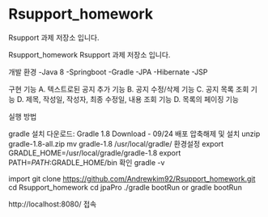 # Rsupport_homework
Rsupport 과제 저장소 입니다.

Rsupport_homework
Rsupport 과제 저장소 입니다.

개발 환경 -Java 8 
-Springboot 
-Gradle 
-JPA 
-Hibernate 
-JSP 

구현 기능 A. 텍스트로된 공지 추가 기능 
B. 공지 수정/삭제 기능 
C. 공지 목록 조회 기능 
D. 제목, 작성일, 작성자, 최종 수정일, 내용 조회 기능 
D. 목록의 페이징 기능 

실행 방법

gradle 설치 다운로드: Gradle 1.8 Download - 09/24 배포 
압축해제 및 설치 
unzip gradle-1.8-all.zip 
mv gradle-1.8 /usr/local/gradle/ 
환경설정 
export GRADLE_HOME=/usr/local/gradle/gradle-1.8 
export PATH=$PATH:$GRADLE_HOME/bin 
확인 
gradle -v 

import git clone https://github.com/Andrewkim92/Rsupport_homework.git 
cd Rsupport_homework 
cd jpaPro 
./gradle bootRun or gradle bootRun 

http://localhost:8080/ 접속 
